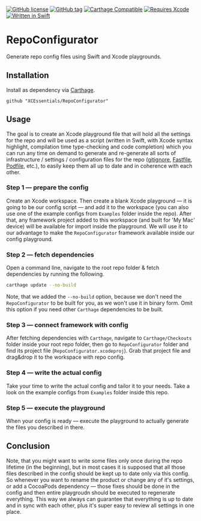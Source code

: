 [![GitHub license](https://img.shields.io/github/license/XCEssentials/RepoConfigurator.svg)](https://github.com/XCEssentials/RepoConfigurator/blob/master/LICENSE)
[![GitHub tag](https://img.shields.io/github/tag/XCEssentials/RepoConfigurator.svg)](https://github.com/XCEssentials/RepoConfigurator/tags)
[![Carthage Compatible](https://img.shields.io/badge/Carthage-compatible-brightgreen.svg)](https://github.com/Carthage/Carthage)
[![Requires Xcode](https://img.shields.io/badge/requires-Xcode-lightgray.svg)](https://developer.apple.com/xcode/)
[![Written in Swift](https://img.shields.io/badge/Swift-4-orange.svg)](https://developer.apple.com/swift/)



# RepoConfigurator

Generate repo config files using Swift and Xcode playgrounds.



## Installation

Install as dependency via [Carthage](https://github.com/Carthage/Carthage).

```rub
github "XCEssentials/RepoConfigurator"
```



## Usage

The goal is to create an Xcode playground file that will hold all the settings for the repo and will be used as a script (written in Swift, with Xcode syntax highlight, compilation time type-checking and code completion) which you can run any time on demand to generate and re-generate all sorts of infrastructure / settings / configuration files for the repo ([gitignore](https://git-scm.com/docs/gitignore), [Fastfile](https://fastlane.tools/), [Podfile](https://guides.cocoapods.org/syntax/podfile.html), etc.), to easily keep them all up to date and in coherence with each other.



### Step 1 — prepare the config

Create an Xcode workspace. Then create a blank Xcode playground — it is going to be our config script — and add it to the workspace (you can also use one of the example configs from `Examples` folder inside the repo). After that, any framework project added to this workspace (and built for 'My Mac' device) will be available for import inside the playground. We will use it to our advantage to make the `RepoConfigurator` framework available inside our config playground.



### Step 2 — fetch dependencies

Open a command line, navigate to the root repo folder & fetch dependencies by running the following.

```bash
carthage update --no-build
```

Note, that we added the `--no-build` option, because we don't need the `RepoConfigurator` to be built for you, as we won't use it in binary form. Omit this option if you need other `Carthage` dependencies to be built.



### Step 3 — connect framework with config

After fetching dependencies with `Carthage`, navigate to `Carthage/Checkouts` folder inside your root repo folder, then go to `RepoConfigurator` folder and find its project file (`RepoConfigurator.xcodeproj`). Grab that project file and drag&drop it to the workspace with repo config.



### Step 4 — write the actual config

Take your time to write the actual config and tailor it to your needs. Take a look on the example configs from `Examples` folder inside this repo.



### Step 5 — execute the playground

When your config is ready — execute the playground to actually generate the files you described in there.



## Conclusion

Note, that you might want to write some files only once during the repo lifetime (in the beginning), but in most cases it is supposed that all those files described in the config should be kept up to date only via this config. So whenever you want to rename the product or change any of it's settings, or add a CocoaPods dependency — those fixes should be done in the config and then entire playgroudn should be executed to regenerate everything. This way we always can guarantee that everything is up to date and in sync with each other, plus it's super easy to review all settings in one place.